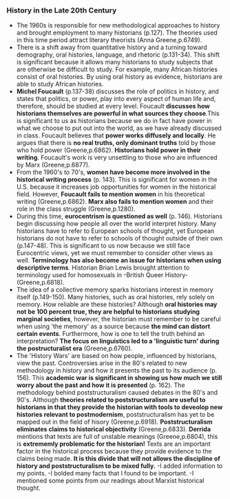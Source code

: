 ### History in the Late 20th Century
- The 1960s is responsible for new methodological approaches to history and brought employment to many historians (p.127). The theories used in this time period attract literary theorists (Anna Greene,p.6749).
- There is a shift away from quantitative history and a turning toward demography, oral histories, language, and rhetoric (p.131-34). This shift is significant because it allows many historians to study subjects that are otherwise be difficult to study. For example, many African histories consist of oral histories. By using oral history as evidence, historians are able to study African histories.
- **Michel Foucault** (p.137-38) discusses the role of politics in history, and states that politics, or power, play into every aspect of human life and, therefore, should be studied at every level. Foucault **discusses how historians themselves are powerful in what sources they choose**.This is significant to us as historians because we do in fact have power in what we choose to put out into the world, as we have already discussed in class. Foucault believes that **power works diffusely and locally**. He argues that there is **no real truths, only dominant truths** told by those who hold power (Greene,p.6862). **Historians hold power in their writing**. Foucault's work is very unsettling to those who are influenced by Marx (Greene,p.6877).
- From the 1960's to 70's, **women have become more involved in the historical writing process** (p. 143). This is significant for women in the U.S. because it increases job opportunities for women in the historical field. However, **Foucault fails to mention women** in his theoretical writing (Greene,p.6862). **Marx also fails to mention women** and their role in the class struggle (Greene,p.1280).
- During this time, **eurocentrism is questioned as well** (p. 146). Historians begin discussing how people all over the world interpret history. Many historians have to refer to European schools of thought, yet European historians do not have to refer to schools of thought outside of their own (p.147-48). This is significant to us now because we still face Eurocentric views, yet we must remember to consider other views as well. **Terminology has also become an issue for historians when using descriptive terms**. Historian Brian Lewis brought attention to terminology used for homosexuals in -British Queer History- (Greene,p.6818).
- The idea of a collective memory sparks historians interest in memory itself (p.149-150). Many histories, such as oral histories, rely solely on memory. How reliable are these histories? Although **oral histories may not be 100 percent true, they are helpful to historians studying marginal societies**, however, the historian must remember to be careful when using 'the memory' as a source because **the mind can distort certain events**. Furthermore, how is one to tell the truth behind an interpretation? **The focus on linguistics led to a 'linguistic turn' during the postructuralist era** (Greene,p.6760).
- The 'History Wars' are based on how people, influenced by historians, view the past. Controversies arise in the 80's related to new methodology in history and how it presents the past to its audience (p. 156). This **academic war is significant in showing us how much we still worry about the past and how it is presented** (p. 162). The methodology behind poststructuralism caused debates in the 80's and 90's. Although **theories related to poststructuralism are useful to historians in that they provide the historian with tools to deveolop new histories relevant to postmodernism**, poststructuralism has yet to be mapped out in the field of hisory (Greene,p.6918).
**Poststructuralism eliminates claims to historical objectivity** (Greene,p.6833). **Derrida** mentions that texts are full of unstable meanings (Greene,p.6804), this is **extrememly problematic for the historian!** Texts are an important factor in the historical process because they provide evidence to the claims being made. **It is this divide that will not allows the discipline of history and poststructuralism to be mixed fully.**
-I added information to my points.
-I bolded many facts that I found to be important. 
-I mentioned some points from our readings about Marxist historical thought. 

